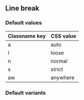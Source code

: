 ## Line break

<!-- <values.lineBreak> -->
### Default values
|Classname key|CSS value|
|-------------|---------|
|a            |auto     |
|l            |loose    |
|n            |normal   |
|s            |strict   |
|aw           |anywhere |

<!-- </values.lineBreak> -->


<!-- <variants.lineBreak> -->
### Default variants

<!-- </variants.lineBreak> -->
